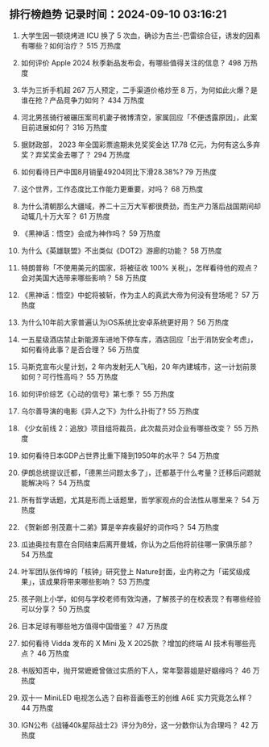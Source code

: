 
## 排行榜趋势 记录时间：2024-09-10 03:16:21
  
  1. 大学生因一顿烧烤进 ICU 换了 5 次血，确诊为吉兰-巴雷综合征，诱发的因素有哪些？如何治疗？ 515 万热度
    
  2. 如何评价 Apple 2024 秋季新品发布会，有哪些值得关注的信息？ 498 万热度
    
  3. 华为三折手机超 267 万人预定，二手渠道价格炒至 8 万，为何如此火爆？是谁在抢？产品竞争力如何？ 434 万热度
    
  4. 河北男孩骑行被碾压案司机妻子微博清空，家属回应「不便透露原因」，此案目前进展如何？ 316 万热度
    
  5. 据财政部， 2023 年全国彩票逾期未兑奖奖金达 17.78 亿元，为何有这么多弃奖？弃奖奖金去哪了？ 294 万热度
    
  6. 如何看待日产中国8月销量49204同比下滑28.38%? 79 万热度
    
  7. 这个世界，工作态度比工作能力更重要，对吗？ 68 万热度
    
  8. 为什么清朝那么大疆域，养二十三万大军都很费劲，而生产力落后战国期间却动辄几十万大军？ 61 万热度
    
  9. 《黑神话：悟空》会成为神作吗？ 59 万热度
    
  10. 为什么《英雄联盟》不出类似《DOT2》游廊的功能？ 58 万热度
    
  11. 特朗普称「不使用美元的国家，将被征收 100% 关税」，怎样看待他的观点？会对美国大选带来哪些影响？ 58 万热度
    
  12. 《黑神话：悟空》中蛇将被斩，作为主人的真武大帝为何没有登场呢？ 57 万热度
    
  13. 为什么10年前大家普遍认为iOS系统比安卓系统更好用？ 56 万热度
    
  14. 一五星级酒店禁止新能源车进地下停车库，酒店回应「出于消防安全考虑」，如何看待此事？是否合理？ 56 万热度
    
  15. 马斯克宣布火星计划，2 年内发射无人飞船，20 年内建城市，这一计划前景如何？可行性高吗？ 55 万热度
    
  16. 如何评价综艺《心动的信号》第七季？ 55 万热度
    
  17. 乌尔善导演的电影《异人之下》为什么扑街了? 55 万热度
    
  18. 《少女前线 2：追放》项目组将裁员，此次裁员对企业有哪些改变？ 55 万热度
    
  19. 如何看待日本GDP占世界比重下降到1950年的水平？ 54 万热度
    
  20. 伊朗总统提议迁都，「德黑兰问题太多了」，迁都基于什么考量？迁移后问题就能解决吗？ 54 万热度
    
  21. 所有哲学话题，尤其是形而上话题里，哲学家观点的合法性从哪里来？ 54 万热度
    
  22. 《贺新郎·别茂嘉十二弟》算是辛弃疾最好的词作吗？ 54 万热度
    
  23. 瓜迪奥拉有意在合同结束后离开曼城，你认为之后他将前往哪一家俱乐部？ 54 万热度
    
  24. 叶军团队张传坤的「核钟」研究登上 Nature封面，业内称之为「诺奖级成果」，该成果将带来哪些影响？ 53 万热度
    
  25. 孩子刚上小学，如何与学校老师有效沟通，了解孩子的在校表现？有哪些经验可以分享？ 50 万热度
    
  26. 日本足球有哪些地方值得中国借鉴？ 47 万热度
    
  27. 如何看待 Vidda 发布的 X Mini 及 X 2025款 ？增加的终端 AI 技术有哪些亮点？ 46 万热度
    
  28. 书版知否中，抛开常嬷嬷曾做过实质的下人，常年娶蓉姐是好姻缘吗？ 46 万热度
    
  29. 双十一 MiniLED 电视怎么选？自称音画卷王的创维 A6E 实力究竟怎么样？ 44 万热度
    
  30. IGN公布《战锤40k星际战士2》评分为8分，这一分数你认为合理吗？ 42 万热度
    